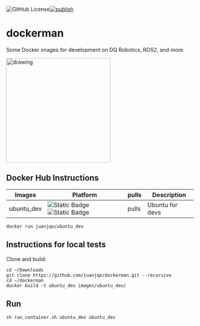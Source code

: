 ![GitHub License](https://img.shields.io/github/license/juanjqo/dockerman)[![publish](https://github.com/juanjqo/dockerman/actions/workflows/docker-image.yml/badge.svg)](https://github.com/juanjqo/dockerman/actions/workflows/docker-image.yml)

# dockerman

Some Docker images for development on DQ Robotics, ROS2, and more.

<img src="https://github.com/user-attachments/assets/5811197a-c725-49d4-927c-22feae49164c" alt="drawing" width="280"/>

## Docker Hub Instructions

|Images | Platform | pulls | Description |
|----------------- |-------|--------|--------|
|ubuntu_dev| ![Static Badge](https://img.shields.io/badge/linux-amd64-orange)![Static Badge](https://img.shields.io/badge/arm64-blue)| pulls |Ubuntu for devs|

```shell
docker run juanjqo/ubuntu_dev
```

## Instructions for local tests

Clone and build:

```shell
cd ~/Downloads
git clone https://github.com/juanjqo/dockerman.git --recursive
cd ~/dockerman
docker build -t ubuntu_dev images/ubuntu_dev/
```

## Run

```shell
sh run_container.sh ubuntu_dev ubuntu_dev
```

